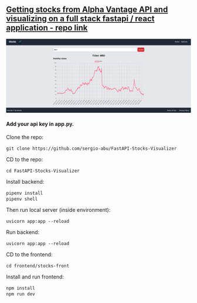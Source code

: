 ## [Getting stocks from Alpha Vantage API and visualizing on a full stack fastapi / react application - repo link](https://github.com/sergio-abu/FastAPI-Stocks-Visualizer) 

![website]( website.png )


#### Add your api key in app.py.


Clone the repo:
```
git clone https://github.com/sergio-abu/FastAPI-Stocks-Visualizer
```


CD to the repo:
```
cd FastAPI-Stocks-Visualizer
```


Install backend:
```
pipenv install
pipenv shell
```


Then run local server (inside environment):
```
uvicorn app:app --reload
```

Run backend:
```
uvicorn app:app --reload
```


CD to the frontend:
```
cd frontend/stocks-front
```


Install and run frontend:
```
npm install
npm run dev
```

